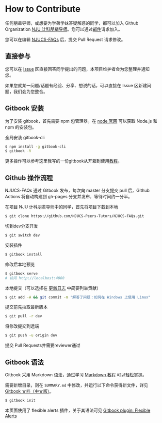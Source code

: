 # How to Contribute

任何朋辈导师，或想要为学弟学妹答疑解惑的同学，都可以加入 Github Organization [NJU 计科朋辈导师](https://github.com/NJUCS-Peers-Tutors)。您可以通过[邮件](mailto:zzw@smail.nju.edu.cn)请求加入。

您可以在编辑 [NJUCS-FAQs](https://github.com/NJUCS-Peers-Tutors/NJUCS-FAQs) 后，提交 Pull Request 请求修改。

## 直接参与

您可以在 [Issue](https://github.com/NJUCS-Peers-Tutors/NJUCS-FAQs/issues) 区直接回答同学提出的问题，本项目维护者会为您整理并通知您。

如果您就某一问题/话题有经验、分享、想说的话，可以直接在 Issue 区新建问题，我们会为您整合。

## Gitbook 安装

为了安装 gitbook，首先需要 npm 包管理器。在 [node 官网](https://nodejs.org/en/download/) 可以获取 Node.js 和 npm 的安装包。

全局安装 gitbook-cli

```bash
$ npm install -g gitbook-cli
$ gitbook -V
```

更多操作可以参考这里我写的一份gitbook从开箱到使用[教程](https://lawrshen.github.io/post/wsl-gitbook/)。

## Github 操作流程

NJUCS-FAQs 通过 Gitbook 发布，每次向 master 分支提交 pull 后，Github Actions 将自动构建到 gh-pages 分支并发布，等待时间约一分半。

在项目 NJU 计科朋辈导师中的同学，首先将项目下载到本地

```bash
$ git clone https://github.com/NJUCS-Peers-Tutors/NJUCS-FAQs.git
```

切到dev分支开发

```bash
$ git switch dev
```

安装插件

```bash
$ gitbook install
```

修改后本地预览

```bash
$ gitbook serve
# 访问 http://localhost:4000
```

本地提交（可以选择在 [更新日志](/README.md#更新日志) 中简要列举贡献）

```bash
$ git add -A && git commit -m "解答了问题：如何在 Windows 上使用 Linux"
```

提交前先拉取最新版本

```bash
$ git pull -r dev
```

将修改提交到远端

```bash
$ git push -u origin dev
```

提交 Pull Requests并需要reviewer通过

## Gitbook 语法

Gitbook 采用 Markdown 语法，通过学习 [Markdown 教程](https://www.runoob.com/markdown/md-tutorial.html) 可以轻松掌握。

需要新增目录，则在 `SUMMARY.md` 中修改，并运行以下命令获得新文件，详见 [Gitbook 文档（中文版）](https://chrisniael.gitbooks.io/gitbook-documentation/content/format/chapters.html)。

```bash
$ gitbook init
```

本页面使用了 flexible alerts 插件，关于其语法可见 [Gitbook plugin: Flexible Alerts](https://www.npmjs.com/package/gitbook-plugin-flexible-alerts)
